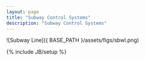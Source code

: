 ```yaml
---
layout: page
title: "Subway Control Systems"
description: "Subway Control Systems"
---
```


![Subway Line]({ BASE_PATH }/assets/figs/sbwl.png)


{% include JB/setup %}
